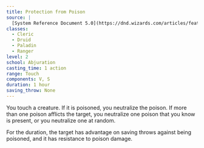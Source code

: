 ```yaml
---
title: Protection from Poison
source: |
  [System Reference Document 5.0](https://dnd.wizards.com/articles/features/systems-reference-document-srd)
classes:
  - Cleric
  - Druid
  - Paladin
  - Ranger
level: 2
school: Abjuration
casting_time: 1 action
range: Touch
components: V, S
duration: 1 hour
saving_throw: None
---
```


You touch a creature. If it is poisoned, you neutralize the poison. If more than one poison afflicts the target, you neutralize one poison that you know is present, or you neutralize one at random.

For the duration, the target has advantage on saving throws against being poisoned, and it has resistance to poison damage.

